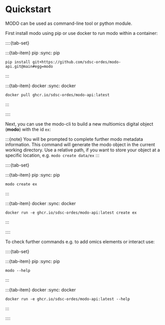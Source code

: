 # Quickstart

MODO can be used as command-line tool or python module.

First install modo using pip or use docker to run modo within a container:

::::{tab-set}

:::{tab-item} pip
:sync: pip
```{code-block} console
pip install git+https://github.com/sdsc-ordes/modo-api.git@main#egg=modo
```
:::

:::{tab-item} docker
:sync: docker
```{code-block} console
docker pull ghcr.io/sdsc-ordes/modo-api:latest
```
:::

::::

Next, you can use the modo-cli to build a new multiomics digital object (__modo__) with the id `ex`:

:::{note}
You will be prompted to complete further modo metadata information.
This command will generate the modo object in the current working directory. Use a relative path, if you want to store your object at a specific location, e.g. `modo create data/ex`
:::

::::{tab-set}

:::{tab-item} pip
:sync: pip
```{code-block} console
modo create ex
```
:::

:::{tab-item} docker
:sync: docker
```{code-block} console
docker run -e ghcr.io/sdsc-ordes/modo-api:latest create ex
```
:::

::::

To check further commands e.g. to add omics elements or interact use:

::::{tab-set}

:::{tab-item} pip
:sync: pip
```{code-block} console
modo --help
```
:::

:::{tab-item} docker
:sync: docker
```{code-block} console
docker run -e ghcr.io/sdsc-ordes/modo-api:latest --help
```
:::

::::
